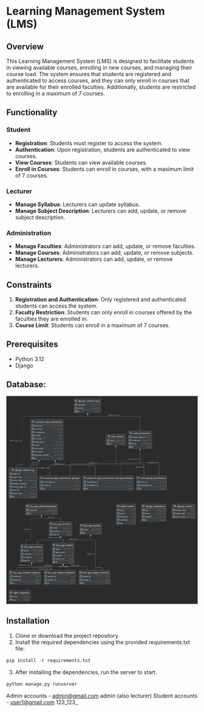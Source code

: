 # Learning Management System (LMS)

## Overview
This Learning Management System (LMS) is designed to facilitate students in viewing available courses, enrolling in new courses, and managing their course load. The system ensures that students are registered and authenticated to access courses, and they can only enroll in courses that are available for their enrolled faculties. Additionally, students are restricted to enrolling in a maximum of 7 courses.

## Functionality
### Student
- **Registration**: Students must register to access the system.
- **Authentication**: Upon registration, students are authenticated to view courses.
- **View Courses**: Students can view available courses.
- **Enroll in Courses**: Students can enroll in courses, with a maximum limit of 7 courses.

### Lecturer
- **Manage Syllabus**: Lecturers can update syllabus.
- **Manage Subject Description**: Lecturers can add, update, or remove subject description.
### Administration
- **Manage Faculties**: Administrators can add, update, or remove faculties.
- **Manage Courses**: Administrators can add, update, or remove subjects.
- **Manage Lecturers**: Administrators can add, update, or remove lecturers.

## Constraints
1. **Registration and Authentication**: Only registered and authenticated students can access the system.
2. **Faculty Restriction**: Students can only enroll in courses offered by the faculties they are enrolled in.
3. **Course Limit**: Students can enroll in a maximum of 7 courses.

## Prerequisites
- Python 3.12
- Django

## Database:
![database](https://github.com/offonyes/LMS/blob/main/database_structure.png)
## Installation
1. Clone or download the project repository.
2. Install the required dependencies using the provided requirements.txt file:

```py
pip install -r requirements.txt
```
3. After installing the dependencies, run the server to start.
```py
python manage.py runserver
```
Admin accounts - admin@gmail.com admin (also lecturer)
Student accounts - user1@gmail.com 123_123_

